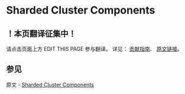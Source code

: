 # Sharded Cluster Components

## ！本页翻译征集中！

请点击页面上方 EDIT THIS PAGE 参与翻译。
详见：
[贡献指南]( https://github.com/JinMuInfo/MongoDB-Manual-zh/blob/master/CONTRIBUTING.md )、
[原文链接](  https://docs.mongodb.com/manual/core/sharded-cluster-components/  )。

## 参见

原文 - [Sharded Cluster Components]( https://docs.mongodb.com/manual/core/sharded-cluster-components/ )

